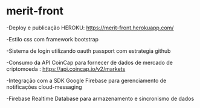 # merit-front


-Deploy e publicação HEROKU: https://merit-front.herokuapp.com/

-Estilo css com framework bootstrap

-Sistema de login utilizando oauth passport com estrategia github

-Consumo da API CoinCap para fornecer de dados de mercado de criptomoeda : https://api.coincap.io/v2/markets

-Integração com a SDK Google Firebase para gerenciamento de notificações cloud-messaging

-Firebase Realtime Database para armazenamento e sincronismo de dados
